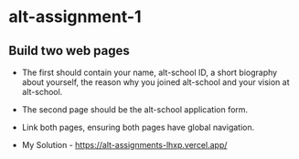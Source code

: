 # alt-assignment-1

## Build two web pages

+ The first should contain your name, alt-school ID, a short biography about yourself, the reason why you joined alt-school and your vision at alt-school.

+ The second page should be the alt-school application form.

+ Link both pages, ensuring both pages have global navigation.

+ My Solution - https://alt-assignments-lhxp.vercel.app/

